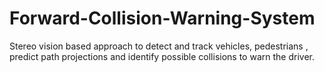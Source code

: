 # Forward-Collision-Warning-System
Stereo vision based approach to detect and track vehicles, pedestrians , predict path projections and identify possible collisions to warn the driver.
